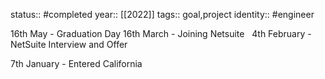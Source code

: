 status:: #completed
year:: [[2022]]
tags:: goal,project
identity:: #engineer

16th May - Graduation Day
16th March - Joining Netsuite  
4th February - NetSuite Interview and Offer

7th January - Entered California

